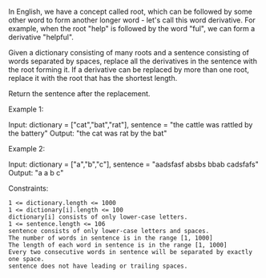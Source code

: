 In English, we have a concept called root, which can be followed by some other word to form another longer word - let's call this word derivative. For example, when the root "help" is followed by the word "ful", we can form a derivative "helpful".

Given a dictionary consisting of many roots and a sentence consisting of words separated by spaces, replace all the derivatives in the sentence with the root forming it. If a derivative can be replaced by more than one root, replace it with the root that has the shortest length.

Return the sentence after the replacement.

Example 1:

Input: dictionary = ["cat","bat","rat"], sentence = "the cattle was rattled by the battery"
Output: "the cat was rat by the bat"

Example 2:

Input: dictionary = ["a","b","c"], sentence = "aadsfasf absbs bbab cadsfafs"
Output: "a a b c"

Constraints:

    1 <= dictionary.length <= 1000
    1 <= dictionary[i].length <= 100
    dictionary[i] consists of only lower-case letters.
    1 <= sentence.length <= 106
    sentence consists of only lower-case letters and spaces.
    The number of words in sentence is in the range [1, 1000]
    The length of each word in sentence is in the range [1, 1000]
    Every two consecutive words in sentence will be separated by exactly one space.
    sentence does not have leading or trailing spaces.
